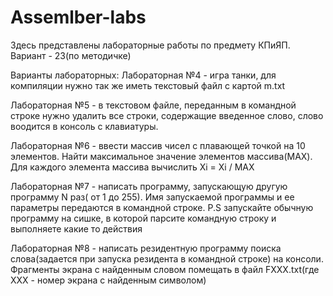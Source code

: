 # Assemlber-labs
Здесь представлены лабораторные работы по предмету КПиЯП. Вариант - 23(по методичке)

Варианты лабораторных:
Лабораторная №4 - игра танки, для компиляции нужно так же иметь текстовый файл с картой m.txt

Лабораторная №5 - в текстовом файле, переданным в командной строке нужно удалить все строки, содержащие введенное слово, слово воодится в консоль с клавиатуры.

Лабораторная №6 - ввести массив чисел с плавающей точкой на 10 элементов. Найти максимальное значение элементов массива(МАХ). Для каждого элемента массива вычислить Xi = Xi / MAX

Лабораторная №7 - написать программу, запускающую другую программу N раз( от 1 до 255). Имя запускаемой программы и ее параметры передаются в командной строке. P.S запускайте обычную программу на сишке, в которой парсите командную строку и выполняете какие то действия

Лабораторная №8 - написать резидентную программу поиска слова(задается при запуска резидента в командной строке) на консоли. Фрагменты экрана с найденным словом помещать в файл FXXX.txt(где XXX - номер экрана с найденным символом)
